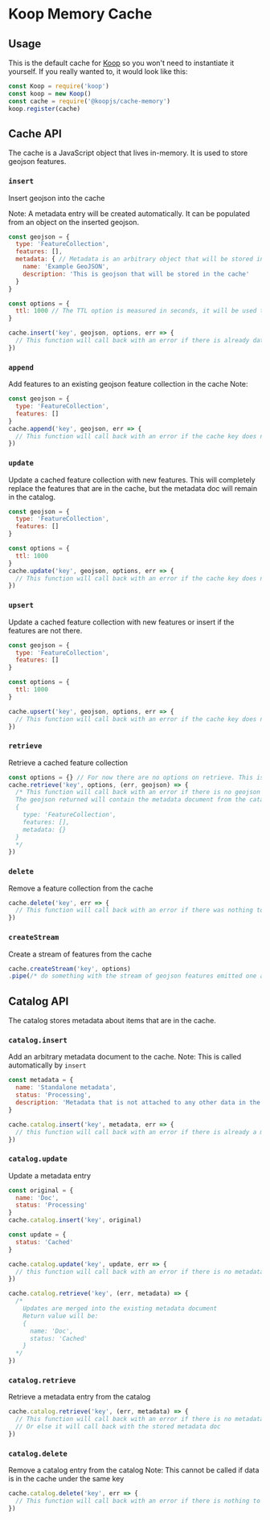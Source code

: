 # Koop Memory Cache

## Usage

This is the default cache for [Koop](https://github.com/koopjs/koop) so you won't need to instantiate it yourself. If you really wanted to, it would look like this:

```js
const Koop = require('koop')
const koop = new Koop()
const cache = require('@koopjs/cache-memory')
koop.register(cache)
```

## Cache API
The cache is a JavaScript object that lives in-memory. It is used to store geojson features.

### `insert`
Insert geojson into the cache

Note: A metadata entry will be created automatically. It can be populated from an object on the inserted geojson.

```js
const geojson = {
  type: 'FeatureCollection',
  features: [],
  metadata: { // Metadata is an arbitrary object that will be stored in the catalog under the same key as the geojson
    name: 'Example GeoJSON',
    description: 'This is geojson that will be stored in the cache'
  }
}

const options = {
  ttl: 1000 // The TTL option is measured in seconds, it will be used to set the `expires` field in the catalog entry
}

cache.insert('key', geojson, options, err => {
  // This function will call back with an error if there is already data in the cache using the same key
})
```

### `append`
Add features to an existing geojson feature collection in the cache
Note:

```js
const geojson = {
  type: 'FeatureCollection',
  features: []
}
cache.append('key', geojson, err => {
  // This function will call back with an error if the cache key does not exist
})
```

### `update`
Update a cached feature collection with new features.
This will completely replace the features that are in the cache, but the metadata doc will remain in the catalog.

```js
const geojson = {
  type: 'FeatureCollection',
  features: []
}

const options = {
  ttl: 1000
}
cache.update('key', geojson, options, err => {
  // This function will call back with an error if the cache key does not exist
})
```

### `upsert`
Update a cached feature collection with new features or insert if the features are not there.

```js
const geojson = {
  type: 'FeatureCollection',
  features: []
}

const options = {
  ttl: 1000
}

cache.upsert('key', geojson, options, err => {
  // This function will call back with an error if the cache key does not exist
})
```

### `retrieve`
Retrieve a cached feature collection

```js
const options = {} // For now there are no options on retrieve. This is meant for compatibility with the general cache API
cache.retrieve('key', options, (err, geojson) => {
  /* This function will call back with an error if there is no geojson in the cache
  The geojson returned will contain the metadata document from the catalog
  {
    type: 'FeatureCollection',
    features: [],
    metadata: {}
  }
  */
})
```

### `delete`
Remove a feature collection from the cache

```js
cache.delete('key', err => {
  // This function will call back with an error if there was nothing to delete
})
```

### `createStream`
Create a stream of features from the cache

```js
cache.createStream('key', options)
.pipe(/* do something with the stream of geojson features emitted one at a time */)
```

## Catalog API
The catalog stores metadata about items that are in the cache.

### `catalog.insert`
Add an arbitrary metadata document to the cache.
Note: This is called automatically by `insert`

```js
const metadata = {
  name: 'Standalone metadata',
  status: 'Processing',
  description: 'Metadata that is not attached to any other data in the cache'
}

cache.catalog.insert('key', metadata, err => {
  // this function will call back with an error if there is already a metadata document using the same key
})
```

### `catalog.update`
Update a metadata entry

```js
const original = {
  name: 'Doc',
  status: 'Processing'
}
cache.catalog.insert('key', original)

const update = {
  status: 'Cached'
}

cache.catalog.update('key', update, err => {
  // this function will call back with an error if there is no metadata in the catalog using that key
})

cache.catalog.retrieve('key', (err, metadata) => {
  /*
    Updates are merged into the existing metadata document
    Return value will be:
    {
      name: 'Doc',
      status: 'Cached'
    }
  */
})
```

### `catalog.retrieve`
Retrieve a metadata entry from the catalog

```js
cache.catalog.retrieve('key', (err, metadata) => {
  // This function will call back with an error if there is no metadata stored under the given key
  // Or else it will call back with the stored metadata doc
})
```

### `catalog.delete`
Remove a catalog entry from the catalog
Note: This cannot be called if data is in the cache under the same key

```js
cache.catalog.delete('key', err => {
  // This function will call back with an error if there is nothing to delete or if there is still data in the cache using the same key
})
```

